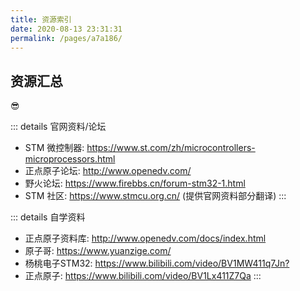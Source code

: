 ```yaml
---
title: 资源索引
date: 2020-08-13 23:31:31
permalink: /pages/a7a186/
---
```

## 资源汇总

:sunglasses:

::: details 官网资料/论坛
* STM 微控制器: <https://www.st.com/zh/microcontrollers-microprocessors.html>
* 正点原子论坛: <http://www.openedv.com/>
* 野火论坛: <https://www.firebbs.cn/forum-stm32-1.html>
* STM 社区: <https://www.stmcu.org.cn/> (提供官网资料部分翻译)
:::

::: details 自学资料
* 正点原子资料库: <http://www.openedv.com/docs/index.html>
* 原子哥: <https://www.yuanzige.com/>
* 杨桃电子STM32: <https://www.bilibili.com/video/BV1MW411q7Jn?>
* 正点原子: <https://www.bilibili.com/video/BV1Lx411Z7Qa>
:::
